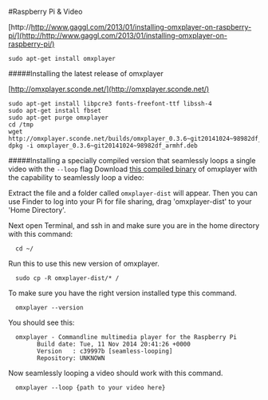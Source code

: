 #Raspberry Pi & Video


[http://http://www.gaggl.com/2013/01/installing-omxplayer-on-raspberry-pi/](http://http://www.gaggl.com/2013/01/installing-omxplayer-on-raspberry-pi/)

	sudo apt-get install omxplayer

#####Installing the latest release of omxplayer

[http://omxplayer.sconde.net/](http://omxplayer.sconde.net/)

	sudo apt-get install libpcre3 fonts-freefont-ttf libssh-4 
	sudo apt-get install fbset
	sudo apt-get purge omxplayer
	cd /tmp
	wget http://omxplayer.sconde.net/builds/omxplayer_0.3.6~git20141024~98982df_armhf.deb
	dpkg -i omxplayer_0.3.6~git20141024~98982df_armhf.deb

#####Installing a specially compiled version that seamlessly loops a single video with the `--loop` flag
Download [this compiled binary](https://www.dropbox.com/s/nlr6va3fq2pknq8/omxplayer-dist.tar.gz?dl=1) of omxplayer with the capability to seamlessly loop a video:

Extract the file and a folder called `omxplayer-dist` will appear. Then you can use Finder to log into your Pi for file sharing, drag 'omxplayer-dist' to your 'Home Directory'.

Next open Terminal,  and ssh in and make sure you are in the home directory with this command:

	  cd ~/

Run this to use this new version of omxplayer.

	  sudo cp -R omxplayer-dist/* /

To make sure you have the right version installed type this command.

	  omxplayer --version

You should see this:

	  omxplayer - Commandline multimedia player for the Raspberry Pi
	        Build date: Tue, 11 Nov 2014 20:41:26 +0000
	        Version   : c39997b [seamless-looping]
	        Repository: UNKNOWN



Now seamlessly looping a video should work with this command.

	  omxplayer --loop {path to your video here}
		
